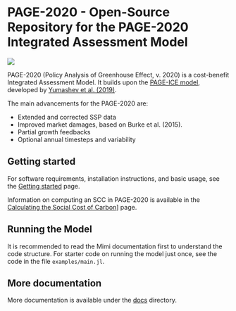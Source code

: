# PAGE-2020 - Open-Source Repository for the PAGE-2020 Integrated Assessment Model

![](https://github.com/mimiframework/Mimi.jl/workflows/Run%20CI%20on%20master/badge.svg)

PAGE-2020 (Policy Analysis of Greenhouse Effect, v. 2020) is a
cost-benefit Integrated Assessment Model. It builds upon
the [PAGE-ICE model](https://github.com/openmodels/PAGE-ICE/),
developed by
[Yumashev et al. (2019)](https://www.nature.com/articles/s41467-019-09863-x#Sec14).

The main advancements for the PAGE-2020 are:
 - Extended and corrected SSP data
 - Improved market damages, based on Burke et al. (2015).
 - Partial growth feedbacks
 - Optional annual timesteps and variability

## Getting started

For software requirements, installation instructions, and basic usage,
see the [Getting started](https://github.com/openmodels/PAGE-2020/tree/master/docs/getting-started.md) page.

Information on computing an SCC in PAGE-2020 is available in
the [Calculating the Social Cost of Carbon](https://github.com/openmodels/PAGE-2020/tree/master/docs/calc-scc.m)] page.

## Running the Model

It is recommended to read the Mimi documentation first to understand
the code structure. For starter code on running the model just once,
see the code in the file `examples/main.jl`.

## More documentation

More documentation is available under the [docs](https://github.com/openmodels/PAGE-2020/tree/master/docs) directory.
